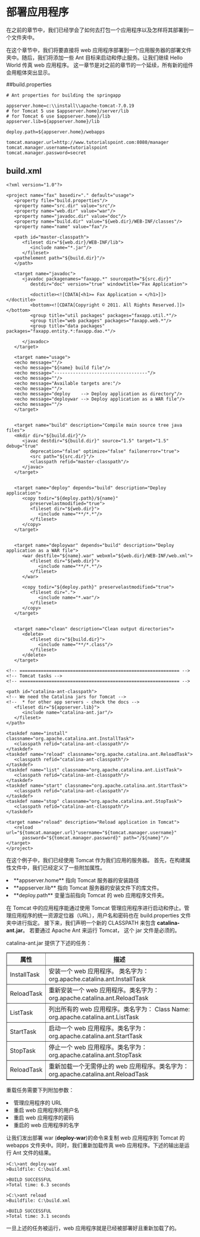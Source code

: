# 部署应用程序

在之前的章节中，我们已经学会了如何去打包一个应用程序以及怎样将其部署到一个文件夹中。

在这个章节中，我们将要直接将 web 应用程序部署到一个应用服务器的部署文件夹中。随后，我们将添加一些 Ant 目标来启动和停止服务。让我们继续 Hello World 传真 web 应用程序。 这一章节是对之前的章节的一个延续，所有新的组件会用粗体突出显示。

##build.properties
```
# Ant properties for building the springapp

appserver.home=c:\\install\\apache-tomcat-7.0.19
# for Tomcat 5 use $appserver.home}/server/lib
# for Tomcat 6 use $appserver.home}/lib
appserver.lib=${appserver.home}/lib

deploy.path=${appserver.home}/webapps

tomcat.manager.url=http://www.tutorialspoint.com:8080/manager
tomcat.manager.username=tutorialspoint
tomcat.manager.password=secret
```
## build.xml

```
<?xml version="1.0"?>

<project name="fax" basedir="." default="usage">
   <property file="build.properties"/>
   <property name="src.dir" value="src"/>
   <property name="web.dir" value="war"/>
   <property name="javadoc.dir" value="doc"/>
   <property name="build.dir" value="${web.dir}/WEB-INF/classes"/>
   <property name="name" value="fax"/>

   <path id="master-classpath">
      <fileset dir="${web.dir}/WEB-INF/lib">
         <include name="*.jar"/>
      </fileset>
   <pathelement path="${build.dir}"/>
   </path>
    
   <target name="javadoc">
      <javadoc packagenames="faxapp.*" sourcepath="${src.dir}" 
         destdir="doc" version="true" windowtitle="Fax Application">

         <doctitle><![CDATA[<h1>= Fax Application = </h1>]]></doctitle>
         <bottom><![CDATA[Copyright © 2011. All Rights Reserved.]]></bottom>
         <group title="util packages" packages="faxapp.util.*"/>
         <group title="web packages" packages="faxapp.web.*"/>
         <group title="data packages" packages="faxapp.entity.*:faxapp.dao.*"/>

      </javadoc>
   </target>

   <target name="usage">
   <echo message=""/>
   <echo message="${name} build file"/>
   <echo message="-----------------------------------"/>
   <echo message=""/>
   <echo message="Available targets are:"/>
   <echo message=""/>
   <echo message="deploy    --> Deploy application as directory"/>
   <echo message="deploywar --> Deploy application as a WAR file"/>
   <echo message=""/>
   </target>


   <target name="build" description="Compile main source tree java files">
   <mkdir dir="${build.dir}"/>
      <javac destdir="${build.dir}" source="1.5" target="1.5" debug="true"
         deprecation="false" optimize="false" failonerror="true">
         <src path="${src.dir}"/>
         <classpath refid="master-classpath"/>
      </javac>
   </target>


   <target name="deploy" depends="build" description="Deploy application">
      <copy todir="${deploy.path}/${name}" 
         preservelastmodified="true">
         <fileset dir="${web.dir}">
            <include name="**/*.*"/>
         </fileset>
      </copy>
   </target>


   <target name="deploywar" depends="build" description="Deploy application as a WAR file">
      <war destfile="${name}.war" webxml="${web.dir}/WEB-INF/web.xml">
         <fileset dir="${web.dir}">
            <include name="**/*.*"/>
         </fileset>
      </war>
      
      <copy todir="${deploy.path}" preservelastmodified="true">
         <fileset dir=".">
            <include name="*.war"/>
         </fileset>
      </copy>
   </target>
    

   <target name="clean" description="Clean output directories">
      <delete>
         <fileset dir="${build.dir}">
            <include name="**/*.class"/>
         </fileset>
      </delete>
   </target>
```

```
<!-- ============================================================ -->
<!-- Tomcat tasks -->
<!-- ============================================================ -->

<path id="catalina-ant-classpath">
<!-- We need the Catalina jars for Tomcat -->
<!--  * for other app servers - check the docs -->
   <fileset dir="${appserver.lib}">
      <include name="catalina-ant.jar"/>
   </fileset>
</path>

<taskdef name="install" classname="org.apache.catalina.ant.InstallTask">
   <classpath refid="catalina-ant-classpath"/>
</taskdef>
<taskdef name="reload" classname="org.apache.catalina.ant.ReloadTask">
   <classpath refid="catalina-ant-classpath"/>
</taskdef>
<taskdef name="list" classname="org.apache.catalina.ant.ListTask">
   <classpath refid="catalina-ant-classpath"/>
</taskdef>
<taskdef name="start" classname="org.apache.catalina.ant.StartTask">
   <classpath refid="catalina-ant-classpath"/>
</taskdef>
<taskdef name="stop" classname="org.apache.catalina.ant.StopTask">
   <classpath refid="catalina-ant-classpath"/>
</taskdef>

<target name="reload" description="Reload application in Tomcat">
   <reload url="${tomcat.manager.url}"username="${tomcat.manager.username}"
      password="${tomcat.manager.password}" path="/${name}"/>
</target>
</project>
```

在这个例子中，我们已经使用 Tomcat 作为我们应用的服务器。 首先，在构建属性文件中，我们已经定义了一些附加属性。
<li>**appserver.home** 指向 Tomcat 服务器的安装路径</li>
<li>**appserver.lib** 指向 Tomcat 服务器的安装文件下的库文件。</li>
<li>**deploy.path** 变量当前指向 Tomcat 的 web 应用程序文件夹。</li>

在 Tomcat 中的应用程序能通过使用 Tomcat 管理应用程序进行启动和停止。管理应用程序的统一资源定位器（URL），用户名和密码也在 build.properties 文件夹中进行指定。 接下来，我们声明一个新的 CLASSPATH 来包含 **catalina-ant.jar**。 若要通过 Apache Ant 来运行 Tomcat， 这个 jar 文件是必须的。

catalina-ant.jar 提供了下述的任务：
<table border="1">
  <tr>
    <th>属性</th>
    <th>描述</th>
  </tr>
  <tr>
    <td>InstallTask</td>
    <td>安装一个 web 应用程序。 类名字为：  org.apache.catalina.ant.InstallTask </td>
  </tr>
  <tr>
    <td>ReloadTask</td>
    <td>重新安装一个 web 应用程序。类名字为： org.apache.catalina.ant.ReloadTask</td>
  </tr>
    <tr>
    <td>ListTask</td>
    <td>列出所有的 web 应用程序。类名字为： Class Name: org.apache.catalina.ant.ListTask</td>
  </tr>
    <tr>
    <td>StartTask</td>
    <td>启动一个 web 应用程序。类名字为：  org.apache.catalina.ant.StartTask</td>
  </tr>
     <tr>
    <td>StopTask</td>
    <td>停止一个 web 应用程序。类名字为：  org.apache.catalina.ant.StopTask</td>
  </tr>
     <tr>
    <td>ReloadTask</td>
    <td> 重新加载一个无需停止的 web 应用程序。类名字为：org.apache.catalina.ant.ReloadTask</td>
  </tr>
</table>

重载任务需要下列附加参数：
<li>管理应用程序的 URL</li>
<li>重启 web 应用程序的用户名</li>
<li>重启 web 应用程序的密码</li>
<li>重启的 web 应用程序的名字</li>

让我们发出部署 war (**deploy-war**)的命令来复制 web 应用程序到 Tomcat 的 webapps 文件夹中。同时，我们重新加载传真 web 应用程序。下述的输出是运行 Ant 文件的结果。

```
>C:\>ant deploy-war
>Buildfile: C:\build.xml

>BUILD SUCCESSFUL
>Total time: 6.3 seconds

>C:\>ant reload
>Buildfile: C:\build.xml

>BUILD SUCCESSFUL
>Total time: 3.1 seconds
```  

一旦上述的任务被运行，web 应用程序就是已经被部署好且重新加载了的。
